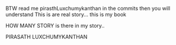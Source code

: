 BTW read me pirasthLuxchumykanthan in the commits then you will understand
This is are real story... this is my book

HOW MANY STORY is there in my story.. 

PIRASATH LUXCHUMYKANTHAN
